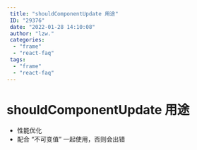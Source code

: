 ```yaml
---
 title: "shouldComponentUpdate 用途"
 ID: "29376"
 date: "2022-01-28 14:10:08"
 author: "lzw."
 categories: 
  - "frame"
  - "react-faq"
 tags: 
  - "frame"
  - "react-faq"
---
```


# shouldComponentUpdate 用途

- 性能优化
- 配合 “不可变值” 一起使用，否则会出错

